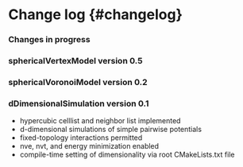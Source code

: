 # Change log {#changelog}

### Changes in progress

### sphericalVertexModel version 0.5

### sphericalVoronoiModel version 0.2

### dDimensionalSimulation version 0.1

* hypercubic celllist and neighbor list implemented
* d-dimensional simulations of simple pairwise potentials
* fixed-topology interactions permitted
* nve, nvt, and energy minimization enabled
* compile-time setting of dimensionality via root CMakeLists.txt file
